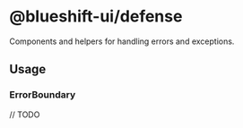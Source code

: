 # @blueshift-ui/defense

Components and helpers for handling errors and exceptions.

## Usage

### ErrorBoundary

// TODO